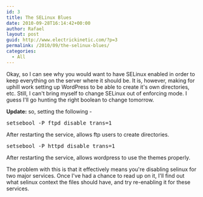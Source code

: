 ```yaml
---
id: 3
title: The SELinux Blues
date: 2010-09-28T16:14:42+00:00
author: Rafael
layout: post
guid: http://www.electrickinetic.com/?p=3
permalink: /2010/09/the-selinux-blues/
categories:
  - All
---
```

Okay, so I can see why you would want to have SELinux enabled in order to keep everything on the server where it should be. It is, however, making for uphill work setting up WordPress to be able to create it's own directories, etc. Still, I can't bring myself to change SELinux out of enforcing mode. I guess I'll go hunting the right boolean to change tomorrow.

<strong>Update:</strong>
so, setting the following -
<pre>setsebool -P ftpd_disable_trans=1</pre>
After restarting the service, allows ftp users to create directories.
<pre>setsebool -P httpd_disable_trans=1</pre>
After restarting the service, allows wordpress to use the themes properly.

The problem with this is that it effectively means you're disabling selinux for two major services. Once I've had a chance to read up on it, I'll find out what selinux context the files should have, and try re-enabling it for these services.